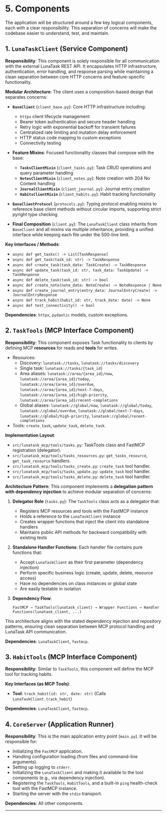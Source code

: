 # 5. Components

The application will be structured around a few key logical components, each with a clear responsibility. This separation of concerns will make the codebase easier to understand, test, and maintain.

## 1. `LunaTaskClient` (Service Component)

**Responsibility**: This component is solely responsible for all communication with the external LunaTask REST API. It encapsulates HTTP infrastructure, authentication, error handling, and response parsing while maintaining a clean separation between core HTTP concerns and feature-specific functionality.

**Modular Architecture**: The client uses a composition-based design that separates concerns:

- **`BaseClient`** (`client_base.py`): Core HTTP infrastructure including:
  - `httpx` client lifecycle management
  - Bearer token authentication and secure header handling
  - Retry logic with exponential backoff for transient failures
  - Centralized rate limiting and mutation delay enforcement
  - HTTP status code mapping to custom exceptions
  - Connectivity testing

- **Feature Mixins**: Focused functionality classes that compose with the base:
  - **`TasksClientMixin`** (`client_tasks.py`): Task CRUD operations and query parameter handling
  - **`NotesClientMixin`** (`client_notes.py`): Note creation with 204 No Content handling
  - **`JournalClientMixin`** (`client_journal.py`): Journal entry creation
  - **`HabitsClientMixin`** (`client_habits.py`): Habit tracking functionality

- **`BaseClientProtocol`** (`protocols.py`): Typing protocol enabling mixins to reference base client methods without circular imports, supporting strict pyright type checking

- **Final Composition** (`client.py`): The `LunaTaskClient` class inherits from `BaseClient` and all mixins via multiple inheritance, providing a unified interface while keeping each file under the 500-line limit.

**Key Interfaces / Methods**:

*   `async def get_tasks() -> List[TaskResponse]`
*   `async def get_task(task_id: str) -> TaskResponse`
*   `async def create_task(task_data: TaskCreate) -> TaskResponse`
*   `async def update_task(task_id: str, task_data: TaskUpdate) -> TaskResponse`
*   `async def delete_task(task_id: str) -> bool`
*   `async def create_note(note_data: NoteCreate) -> NoteResponse | None`
*   `async def create_journal_entry(entry_data: JournalEntryCreate) -> JournalEntryResponse`
*   `async def track_habit(habit_id: str, track_date: date) -> None`
*   `async def test_connectivity() -> bool`

**Dependencies**: `httpx`, `pydantic` models, custom exceptions.

## 2. `TaskTools` (MCP Interface Component)

**Responsibility**: This component exposes Task functionality to clients by defining MCP **resources** for reads and **tools** for writes.
- Resources:
  - Discovery: `lunatask://tasks`, `lunatask://tasks/discovery`
  - Single task: `lunatask://tasks/{task_id}`
  - Area aliases: `lunatask://area/{area_id}/now`, `lunatask://area/{area_id}/today`, `lunatask://area/{area_id}/overdue`, `lunatask://area/{area_id}/next-7-days`, `lunatask://area/{area_id}/high-priority`, `lunatask://area/{area_id}/recent-completions`
  - Global aliases: `lunatask://global/now`, `lunatask://global/today`, `lunatask://global/overdue`, `lunatask://global/next-7-days`, `lunatask://global/high-priority`, `lunatask://global/recent-completions`
- Tools: `create_task`, `update_task`, `delete_task`.

**Implementation Layout**:
- `src/lunatask_mcp/tools/tasks.py`: TaskTools class and FastMCP registration (delegator).
- `src/lunatask_mcp/tools/tasks_resources.py`: `get_tasks_resource`, `get_task_resource` handlers.
- `src/lunatask_mcp/tools/tasks_create.py`: `create_task` tool handler.
- `src/lunatask_mcp/tools/tasks_update.py`: `update_task` tool handler.
- `src/lunatask_mcp/tools/tasks_delete.py`: `delete_task` tool handler.

**Architecture Pattern**: This component implements a **delegation pattern with dependency injection** to achieve modular separation of concerns:

1. **Delegator Role** (`tasks.py`): The `TaskTools` class acts as a delegator that:
   - Registers MCP resources and tools with the FastMCP instance
   - Holds a reference to the `LunaTaskClient` instance
   - Creates wrapper functions that inject the client into standalone handlers
   - Maintains public API methods for backward compatibility with existing tests

2. **Standalone Handler Functions**: Each handler file contains pure functions that:
   - Accept `LunaTaskClient` as their first parameter (dependency injection)
   - Perform specific business logic (create, update, delete, resource access)
   - Have no dependencies on class instances or global state
   - Are easily testable in isolation

3. **Dependency Flow**: 
   ```
   FastMCP → TaskTools(lunatask_client) → Wrapper Functions → Handler Functions(lunatask_client, ...)
   ```

This architecture aligns with the stated dependency injection and repository patterns, ensuring clean separation between MCP protocol handling and LunaTask API communication.

**Dependencies**: `LunaTaskClient`, `fastmcp`.

## 3. `HabitTools` (MCP Interface Component)

**Responsibility**: Similar to `TaskTools`, this component will define the MCP tool for tracking habits.

**Key Interfaces (as MCP Tools)**:

*   **Tool**: `track_habit(id: str, date: str)` (Calls `LunaTaskClient.track_habit`)

**Dependencies**: `LunaTaskClient`, `fastmcp`.

## 4. `CoreServer` (Application Runner)

**Responsibility**: This is the main application entry point (`main.py`). It will be responsible for:
*   Initializing the `FastMCP` application.
*   Handling configuration loading (from files and command-line arguments).
*   Setting up logging to `stderr`.
*   Initializing the `LunaTaskClient` and making it available to the tool components (e.g., via dependency injection).
*   Registering the `TaskTools`, `HabitTools`, and a built-in `ping` health-check tool with the FastMCP instance.
*   Starting the server with the `stdio` transport.

**Dependencies**: All other components.

---
